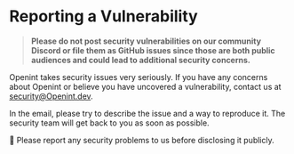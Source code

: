 # Reporting a Vulnerability

> **Please do not post security vulnerabilities on our community Discord or file them as GitHub issues since those are both public audiences and could lead to additional security concerns.**

Openint takes security issues very seriously. If you have any concerns about Openint or believe you have uncovered a vulnerability, contact us at security@Openint.dev.

In the email, please try to describe the issue and a way to reproduce it. The security team will get back to you as soon as possible.

🙏 Please report any security problems to us before disclosing it publicly.
